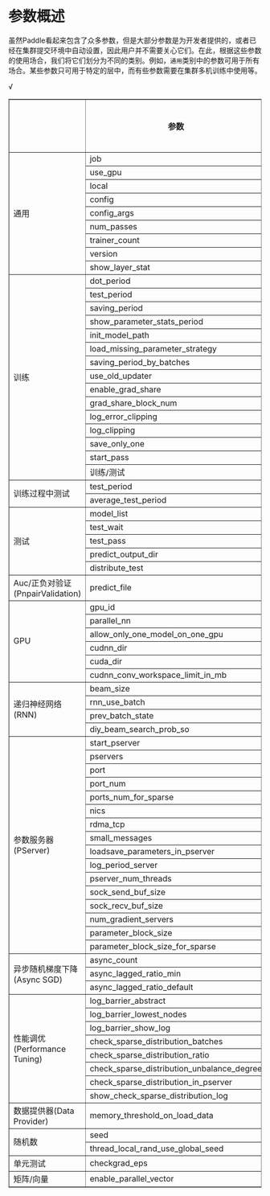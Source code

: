 # 参数概述

虽然Paddle看起来包含了众多参数，但是大部分参数是为开发者提供的，或者已经在集群提交环境中自动设置，因此用户并不需要关心它们。在此，根据这些参数的使用场合，我们将它们划分为不同的类别。例如，`通用`类别中的参数可用于所有场合。某些参数只可用于特定的层中，而有些参数需要在集群多机训练中使用等。

<html>
<table border="2" frame="border">
<thead>
<tr>
<th scope="col" class="left"></th>
<th scope="col" class="left">参数</th>
<th scope="col" class="left">本地训练</th>
<th scope="col" class="left">集群训练</th>
<th scope="col" class="left">本地测试</th>
<th scope="col" class="left">集群测试</th>
</tr>
</thead>

<tbody>
<tr>
<td class="left" rowspan="9">通用</td>
<td class="left">job</td>
<td class="left">√</td><td class="left">√</td><td class="left">√</td><td class="left">√</td>
</tr>

<tr>
<td class="left">use_gpu</td>
<td class="left">√</td><td class="left">√</td><td class="left">√</td><td class="left">√</td>
</tr>

<tr>
<td class="left">local</td>
<td class="left">√</td><td class="left">√</td><td class="left">√</td><td class="left">√</td>
</tr>

<tr>
<td class="left">config</td>
<td class="left">√</td><td class="left">√</td><td class="left">√</td><td class="left">√</td>
</tr>

<tr>
<td class="left">config_args</td>
<td class="left">√</td><td class="left">√</td><td class="left">√</td><td class="left">√</td>
</tr>

<tr>
<td class="left">num_passes</td>
<td class="left">√</td><td class="left">√</td><td class="left">√</td><td class="left">√</td>
</tr>

<tr>
<td class="left">trainer_count</td>
<td class="left">√</td><td class="left">√</td><td class="left">√</td><td class="left">√</td>
</tr>

<tr>
<td class="left">version</td>
<td class="left">√</td><td class="left">√</td><td class="left">√</td><td class="left">√</td>
</tr>

<tr>
<td class="left">show_layer_stat</td>
<td class="left">√</td><td class="left">√</td><td class="left">√</td><td class="left">√</td>
</tr>

<tr>
<td class="left" rowspan="15">训练</td><td class="left">dot_period</td>
<td class="left">√</td><td class="left">√</td><td class="left"></td><td class="left"></td>
</tr>

<tr>
<td class="left">test_period</td>
<td class="left">√</td><td class="left">√</td><td class="left"></td><td class="left"></td>
</tr>

<tr>
<td class="left">saving_period</td>
<td class="left">√</td><td class="left">√</td><td class="left"></td><td class="left"></td>
</tr>

<tr>
<td class="left">show_parameter_stats_period</td>
<td class="left">√</td><td class="left">√</td><td class="left"></td><td class="left"></td>
</tr>

<tr>
<td class="left">init_model_path</td>
<td class="left">√</td><td class="left">√</td><td class="left">√</td><td class="left"></td>
</tr>

<tr>
<td class="left">load_missing_parameter_strategy</td>
<td class="left">√</td><td class="left">√</td><td class="left"></td><td class="left"></td>
</tr>

<tr>
<td class="left">saving_period_by_batches</td>
<td class="left">√</td><td class="left">√</td><td class="left"></td><td class="left"></td>
</tr>

<tr>
<td class="left">use_old_updater</td>
<td class="left">√</td><td class="left">√</td><td class="left"></td><td class="left"></td>
</tr>

<tr>
<td class="left">enable_grad_share</td>
<td class="left">√</td><td class="left">√</td><td class="left"></td><td class="left"></td>
</tr>

<tr>
<td class="left">grad_share_block_num</td>
<td class="left">√</td><td class="left">√</td><td class="left"></td><td class="left"></td>
</tr>

<tr>
<td class="left">log_error_clipping</td>
<td class="left">√</td><td class="left">√</td><td class="left"></td><td class="left"></td>
</tr>

<tr>
<td class="left">log_clipping</td>
<td class="left">√</td><td class="left">√</td><td class="left"></td><td class="left"></td>
</tr>

<tr>
<td class="left">save_only_one</td>
<td class="left">√</td><td class="left">√</td><td class="left"></td><td class="left"></td>
</tr>

<tr>
<td class="left">start_pass</td>
<td class="left">√</td><td class="left">√</td><td class="left"></td><td class="left"></td>
</tr>

<tr>
<td class="left">训练/测试</td><td class="left">save_dir</td>
<td class="left">√</td><td class="left">√</td><td class="left">√</td><td class="left">√</td>
</tr>

<tr>
<td class="left" rowspan = "2">训练过程中测试</td><td class="left">test_period</td>
<td class="left">√</td><td class="left">√</td><td class="left"></td><td class="left"></td>
</tr>

<tr>
<td class="left">average_test_period</td>
<td class="left">√</td><td class="left">√</td><td class="left"></td><td class="left"></td>
</tr>

<tr>
<td class="left" rowspan = "5">测试</td><td class="left">model_list</td>
<td class="left"></td><td class="left"></td><td class="left">√</td><td class="left">√</td>
</tr>

<tr>
<td class="left">test_wait</td>
<td class="left"></td><td class="left"></td><td class="left">√</td><td class="left">√</td>
</tr>

<tr>
<td class="left">test_pass</td>
<td class="left"></td><td class="left"></td><td class="left">√</td><td class="left">√</td>
</tr>

<tr>
<td class="left">predict_output_dir</td>
<td class="left"></td><td class="left"></td><td class="left">√</td><td class="left">√</td>
</tr>

<tr>
<td class="left">distribute_test</td>
<td class="left"></td><td class="left"></td><td class="left">√</td><td class="left">√</td>
</tr>

<tr>
<td class="left">Auc/正负对验证(PnpairValidation)</td><td class="left">predict_file</td>
<td class="left"></td><td class="left"></td><td class="left"></td>√<td class="left">√</td>
</tr>

<tr>
<td class="left" rowspan = "6">GPU</td><td class="left">gpu_id</td>
<td class="left">√</td><td class="left">√</td><td class="left">√</td><td class="left">√</td>
</tr>

<tr>
<td class="left">parallel_nn</td>
<td class="left">√</td><td class="left">√</td><td class="left">√</td><td class="left">√</td>
</tr>

<tr>
<td class="left">allow_only_one_model_on_one_gpu</td>
<td class="left">√</td><td class="left">√</td><td class="left">√</td><td class="left">√</td>
</tr>

<tr>
<td class="left">cudnn_dir</td>
<td class="left">√</td><td class="left">√</td><td class="left">√</td><td class="left">√</td>
</tr>

<tr>
<td class="left">cuda_dir</td>
<td class="left">√</td><td class="left">√</td><td class="left">√</td><td class="left">√</td>
</tr>

<tr>
<td class="left">cudnn_conv_workspace_limit_in_mb</td>
<td class="left">√</td><td class="left">√</td><td class="left">√</td><td class="left">√</td>
</tr>

<tr>
<td class="left" rowspan = "4">递归神经网络(RNN)</td>
<td class="left">beam_size</td>
<td class="left"></td><td class="left"></td><td class="left">√</td><td class="left">√</td>
</tr>

<tr>
<td class="left">rnn_use_batch</td>
<td class="left">√</td><td class="left">√</td><td class="left">√</td><td class="left">√</td>
</tr>

<tr>
<td class="left">prev_batch_state</td>
<td class="left">√</td><td class="left">√</td><td class="left"></td><td class="left"></td>
</tr>

<tr>
<td class="left">diy_beam_search_prob_so</td>
<td class="left"></td><td class="left"></td><td class="left">√</td><td class="left">√</td>
</tr>

<tr>
<td class="left" rowspan = "16">参数服务器(PServer)</td><td class="left">start_pserver</td>
<td class="left"></td><td class="left">√</td><td class="left"></td><td class="left">√</td>
</tr>

<tr>
<td class="left">pservers</td>
<td class="left"></td><td class="left">√</td><td class="left"></td><td class="left">√</td>
</tr>

<tr>
<td class="left">port</td>
<td class="left"></td><td class="left">√</td><td class="left"></td><td class="left">√</td>
</tr>

<tr>
<td class="left">port_num</td>
<td class="left"></td><td class="left">√</td><td class="left"></td><td class="left">√</td>
</tr>

<tr>
<td class="left">ports_num_for_sparse</td>
<td class="left"></td><td class="left">√</td><td class="left"></td><td class="left">√</td>
</tr>

<tr>
<td class="left">nics</td>
<td class="left"></td><td class="left">√</td><td class="left"></td><td class="left">√</td>
</tr>

<tr>
<td class="left">rdma_tcp</td>
<td class="left"></td><td class="left">√</td><td class="left"></td><td class="left">√</td>
</tr>

<tr>
<td class="left">small_messages</td>
<td class="left"></td><td class="left">√</td><td class="left"></td><td class="left"></td>
</tr>

<tr>
<td class="left">loadsave_parameters_in_pserver</td>
<td class="left"></td><td class="left">√</td><td class="left"></td><td class="left">√</td>
</tr>

<tr>
<td class="left">log_period_server</td>
<td class="left"></td><td class="left">√</td><td class="left"></td><td class="left"></td>
</tr>

<tr>
<td class="left">pserver_num_threads</td>
<td class="left"></td><td class="left">√</td><td class="left"></td><td class="left"></td>
</tr>

<tr>
<td class="left">sock_send_buf_size</td>
<td class="left"></td><td class="left">√</td><td class="left"></td><td class="left"></td>
</tr>

<tr>
<td class="left">sock_recv_buf_size</td>
<td class="left"></td><td class="left">√</td><td class="left"></td><td class="left"></td>
</tr>

<tr>
<td class="left">num_gradient_servers</td>
<td class="left"></td><td class="left">√</td><td class="left"></td><td class="left"></td>
</tr>

<tr>
<td class="left">parameter_block_size</td>
<td class="left"></td><td class="left">√</td><td class="left"></td><td class="left"></td>
</tr>

<tr>
<td class="left">parameter_block_size_for_sparse</td>
<td class="left"></td><td class="left">√</td><td class="left"></td><td class="left"></td>
</tr>

<tr>
<td class="left" rowspan = "3">异步随机梯度下降(Async SGD)</td><td class="left">async_count</td>
<td class="left"></td><td class="left">√</td><td class="left"></td><td class="left"></td>
</tr>

<tr>
<td class="left">async_lagged_ratio_min</td>
<td class="left"></td><td class="left">√</td><td class="left"></td><td class="left"></td>
</tr>

<tr>
<td class="left">async_lagged_ratio_default</td>
<td class="left"></td><td class="left">√</td><td class="left"></td><td class="left"></td>
</tr>

<tr>
<td class="left" rowspan = "8">性能调优(Performance Tuning)</td><td class="left">log_barrier_abstract</td>
<td class="left"></td><td class="left">√</td><td class="left"></td><td class="left"></td>
</tr>

<tr>
<td class="left">log_barrier_lowest_nodes</td>
<td class="left"></td><td class="left">√</td><td class="left"></td><td class="left"></td>
</tr>

<tr>
<td class="left">log_barrier_show_log</td>
<td class="left"></td><td class="left">√</td><td class="left"></td><td class="left"></td>
</tr>

<tr>
<td class="left">check_sparse_distribution_batches</td>
<td class="left"></td><td class="left">√</td><td class="left"></td><td class="left"></td>
</tr>

<tr>
<td class="left">check_sparse_distribution_ratio</td>
<td class="left"></td><td class="left">√</td><td class="left"></td><td class="left"></td>
</tr>

<tr>
<td class="left">check_sparse_distribution_unbalance_degree</td>
<td class="left"></td><td class="left">√</td><td class="left"></td><td class="left"></td>
</tr>

<tr>
<td class="left">check_sparse_distribution_in_pserver</td>
<td class="left"></td><td class="left">√</td><td class="left"></td><td class="left"></td>
</tr>

<tr>
<td class="left">show_check_sparse_distribution_log</td>
<td class="left"></td><td class="left">√</td><td class="left"></td><td class="left"></td>
</tr>

<tr>
<td class="left">数据提供器(Data Provider)</td><td class="left">memory_threshold_on_load_data</td>
<td class="left">√</td><td class="left">√</td><td class="left"></td><td class="left"></td>
</tr>

<tr>
<td class="left" rowspan = "2">随机数</td><td class="left">seed</td>
<td class="left">√</td><td class="left">√</td><td class="left"></td><td class="left"></td>
</tr>

<tr>
<td class="left">thread_local_rand_use_global_seed</td>
<td class="left">√</td><td class="left">√</td><td class="left"></td><td class="left"></td>
</tr>

<tr>
<td class="left">单元测试</td><td class="left">checkgrad_eps</td>
<td class="left"></td><td class="left"></td><td class="left"></td><td class="left"></td>
</tr>

<tr>
<td class="left">矩阵/向量</td><td class="left">enable_parallel_vector</td>
<td class="left">√</td><td class="left">√</td><td class="left">√</td><td class="left">√</td>
</tr>

</tbody>

</table>
</html>
